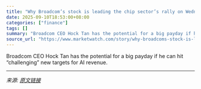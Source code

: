 ```yaml
---
title: "Why Broadcom’s stock is leading the chip sector’s rally on Wednesday"
date: 2025-09-10T18:53:00+08:00
categories: ["finance"]
tags: []
summary: "Broadcom CEO Hock Tan has the potential for a big payday if he can hit “challenging” new targets for AI revenue."
source_url: "https://www.marketwatch.com/story/why-broadcoms-stock-is-leading-the-chip-sectors-rally-on-wednesday-549ba49a?mod=mw_rss_topstories"
---
```


Broadcom CEO Hock Tan has the potential for a big payday if he can hit “challenging” new targets for AI revenue.

---

*来源: [原文链接](https://www.marketwatch.com/story/why-broadcoms-stock-is-leading-the-chip-sectors-rally-on-wednesday-549ba49a?mod=mw_rss_topstories)*
